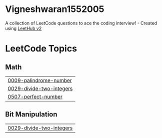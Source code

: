 # Vigneshwaran1552005
A collection of LeetCode questions to ace the coding interview! - Created using [LeetHub v2](https://github.com/arunbhardwaj/LeetHub-2.0)

<!---LeetCode Topics Start-->
# LeetCode Topics
## Math
|  |
| ------- |
| [0009-palindrome-number](https://github.com/unknown007-vic/Vigneshwaran1552005/tree/master/0009-palindrome-number) |
| [0029-divide-two-integers](https://github.com/unknown007-vic/Vigneshwaran1552005/tree/master/0029-divide-two-integers) |
| [0507-perfect-number](https://github.com/unknown007-vic/Vigneshwaran1552005/tree/master/0507-perfect-number) |
## Bit Manipulation
|  |
| ------- |
| [0029-divide-two-integers](https://github.com/unknown007-vic/Vigneshwaran1552005/tree/master/0029-divide-two-integers) |
<!---LeetCode Topics End-->
